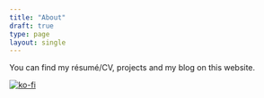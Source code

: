 ```yaml
---
title: "About"
draft: true
type: page
layout: single
---
```


You can find my résumé/CV, projects and my blog on this website.

[![ko-fi](https://www.ko-fi.com/img/githubbutton_sm.svg)](https://ko-fi.com/T6T2105I3)
